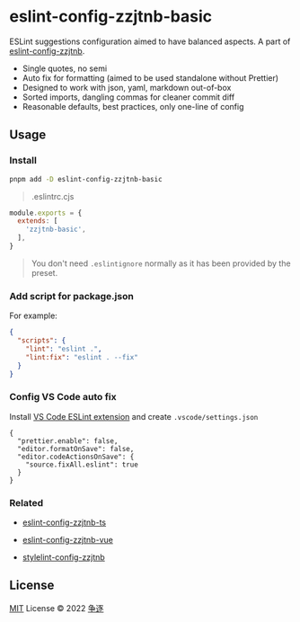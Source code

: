 # eslint-config-zzjtnb-basic

ESLint suggestions configuration aimed to have balanced aspects. A part of [eslint-config-zzjtnb](https://www.npmjs.com/package/eslint-config-zzjtnb).

- Single quotes, no semi
- Auto fix for formatting (aimed to be used standalone without Prettier)
- Designed to work with  json, yaml, markdown out-of-box
- Sorted imports, dangling commas for cleaner commit diff
- Reasonable defaults, best practices, only one-line of config

## Usage

### Install

```bash
pnpm add -D eslint-config-zzjtnb-basic
```

>.eslintrc.cjs

```js
module.exports = {
  extends: [
    'zzjtnb-basic',
  ],
}
```

> You don't need `.eslintignore` normally as it has been provided by the preset.

### Add script for package.json

For example:

```json
{
  "scripts": {
    "lint": "eslint .",
    "lint:fix": "eslint . --fix"
  }
}
```

### Config VS Code auto fix

Install [VS Code ESLint extension](https://marketplace.visualstudio.com/items?itemName=dbaeumer.vscode-eslint) and create `.vscode/settings.json`

```jsonc
{
  "prettier.enable": false,
  "editor.formatOnSave": false,
  "editor.codeActionsOnSave": {
    "source.fixAll.eslint": true
  }
}
```

### Related

- [eslint-config-zzjtnb-ts](https://www.npmjs.com/package/eslint-config-zzjtnb-ts)
- [eslint-config-zzjtnb-vue](https://www.npmjs.com/package/eslint-config-zzjtnb-vue)

- [stylelint-config-zzjtnb](https://www.npmjs.com/package/stylelint-config-zzjtnb)

## License

[MIT](./LICENSE) License &copy; 2022 [争逐](https://zzjtnb.com)
